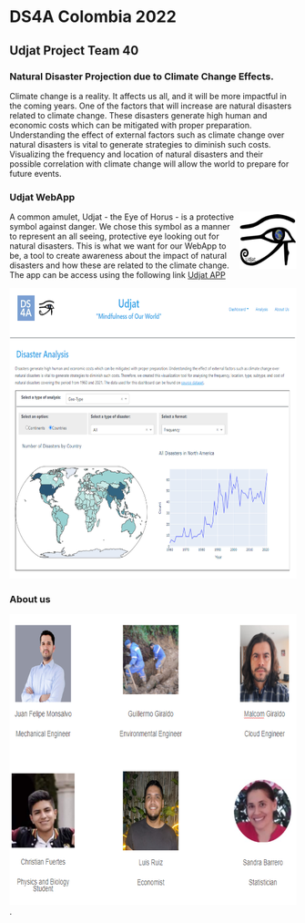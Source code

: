 # DS4A Colombia 2022
## Udjat Project Team 40
### Natural Disaster Projection due to Climate Change Effects.


Climate change is a reality. It affects us all, and it will be more impactful in the coming years. One of the factors 
that will increase are natural disasters related to climate change. These disasters generate
high human and economic costs which can be mitigated with proper preparation. Understanding
the effect of external factors such as climate change over natural disasters  is vital to
generate strategies to diminish such costs. Visualizing the frequency and location of 
natural disasters and their possible correlation with climate change will allow the world 
to prepare for future events.

### Udjat WebApp
<img style="float: right;" alt="image info" height="100" src="./assets/Logo_Udjat.PNG" width="100"/>

A common amulet, Udjat - the Eye of Horus - is a protective symbol against danger. We chose this symbol as a manner
to represent an all seeing, protective eye looking out for natural disasters. This is what we want for our WebApp to be,
a tool to create awareness about the impact of natural disasters  and how these are related to the climate change.
The app can be access using the following link [Udjat APP](http://udjat.link:8050/) 

<img  alt="image info" height="511" src="./assets/Udjat_app_ex.PNG" width="697"/>

### About us
<img  alt="image info" height="511" src="./assets/Team_40.PNG" width="697"/>
.


